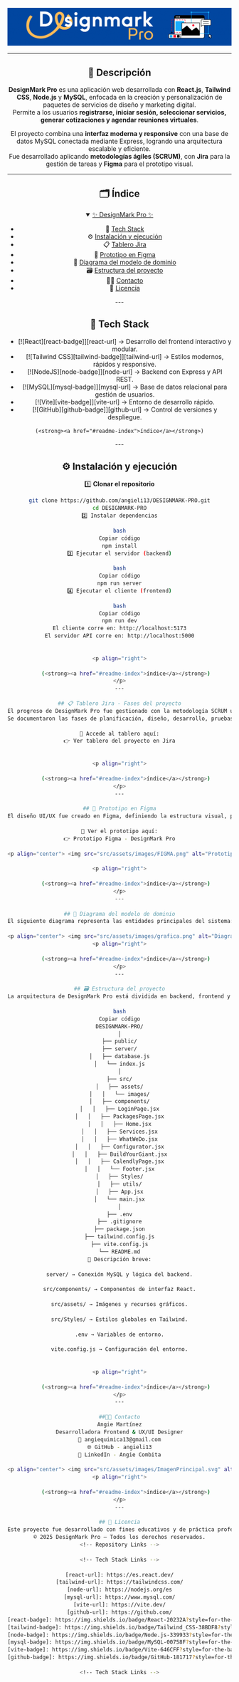 ![head](src/assets/images/DMark.gif)
<div align="center"> 

---

## 📎 Descripción

**DesignMark Pro** es una aplicación web desarrollada con **React.js**, **Tailwind CSS**, **Node.js** y **MySQL**, enfocada en la creación y personalización de paquetes de servicios de diseño y marketing digital.  
Permite a los usuarios **registrarse, iniciar sesión, seleccionar servicios, generar cotizaciones y agendar reuniones virtuales**.  

El proyecto combina una **interfaz moderna y responsive** con una base de datos MySQL conectada mediante Express, logrando una arquitectura escalable y eficiente.  
Fue desarrollado aplicando **metodologías ágiles (SCRUM)**, con **Jira** para la gestión de tareas y **Figma** para el prototipo visual.

---

## 🗂️ Índice
<details open>
    <summary>
        <a href="#readme-index" title="Más...">✨ DesignMark Pro ✨</a>
    </summary>


- 🚀 <a href="#readme-stack" title="Ir al Stack Tecnologico">Tech Stack</a>
- ⚙️ <a href="#readme-install" title="Ir a Instalación">Instalación y ejecución</a>
- 📋 <a href="#readme-jira" title="Ir al Tablero Jira">Tablero Jira</a>
- 🎨 <a href="#readme-figma" title="Ir al Prototipo en Figma">Prototipo en Figma</a>
- 🧩 <a href="#readme-domain" title="Ir al Diagrama de Dominio">Diagrama del modelo de dominio</a>
- 🗃️ <a href="#readme-structure" title="Ir a la Estructura del Proyecto">Estructura del proyecto</a>
- 👩‍💻 <a href="#readme-contact" title="Ir al Contacto">Contacto</a>
- 🧾 <a href="#readme-license" title="Ir a la Licencia">Licencia</a>

</details>
---

## 🚀 Tech Stack

- [![React][react-badge]][react-url] → Desarrollo del frontend interactivo y modular.  
- [![Tailwind CSS][tailwind-badge]][tailwind-url]  → Estilos modernos, rápidos y responsive.  
- [![NodeJS][node-badge]][node-url] → Backend con Express y API REST.  
- [![MySQL][mysql-badge]][mysql-url] → Base de datos relacional para gestión de usuarios.  
- [![Vite][vite-badge]][vite-url] → Entorno de desarrollo rápido.  
- [![GitHub][github-badge]][github-url] → Control de versiones y despliegue.  



<p align="right">
    
    (<strong><a href="#readme-index">índice</a></strong>)
</p>
---

## ⚙️ Instalación y ejecución

1️⃣ **Clonar el repositorio**
```bash
git clone https://github.com/angieli13/DESIGNMARK-PRO.git
cd DESIGNMARK-PRO
2️⃣ Instalar dependencias

bash
Copiar código
npm install
3️⃣ Ejecutar el servidor (backend)

bash
Copiar código
npm run server
4️⃣ Ejecutar el cliente (frontend)

bash
Copiar código
npm run dev
El cliente corre en: http://localhost:5173
El servidor API corre en: http://localhost:5000


<p align="right">
    
    (<strong><a href="#readme-index">índice</a></strong>)
</p>
---

## 📋 Tablero Jira - Fases del proyecto
El progreso de DesignMark Pro fue gestionado con la metodología SCRUM usando Jira Software.
Se documentaron las fases de planificación, diseño, desarrollo, pruebas y entrega.

📌 Accede al tablero aquí:
👉 Ver tablero del proyecto en Jira


<p align="right">
    
    (<strong><a href="#readme-index">índice</a></strong>)
</p>
---

## 🎨 Prototipo en Figma
El diseño UI/UX fue creado en Figma, definiendo la estructura visual, paleta de colores, tipografías y componentes principales antes del desarrollo.

📌 Ver el prototipo aquí:
👉 Prototipo Figma - DesignMark Pro

<p align="center"> <img src="src/assets/images/FIGMA.png" alt="Prototipo Figma DesignMark Pro" width="600"> </p> 

<p align="right">
    
    (<strong><a href="#readme-index">índice</a></strong>)
</p>
---

## 🧩 Diagrama del modelo de dominio
El siguiente diagrama representa las entidades principales del sistema: Usuarios, Servicios, Paquetes y Reuniones, así como sus relaciones dentro de la base de datos.

<p align="center"> <img src="src/assets/images/grafica.png" alt="Diagrama del modelo de dominio" width="650"> </p> 
<p align="right">
    
    (<strong><a href="#readme-index">índice</a></strong>)
</p>
---

## 🗃️ Estructura del proyecto
La arquitectura de DesignMark Pro está dividida en backend, frontend y recursos compartidos para mantener orden y escalabilidad.

bash
Copiar código
DESIGNMARK-PRO/
│
├── public/
├── server/
│   ├── database.js
│   └── index.js
│
├── src/
│   ├── assets/
│   │   └── images/
│   ├── components/
│   │   ├── LoginPage.jsx
│   │   ├── PackagesPage.jsx
│   │   ├── Home.jsx
│   │   ├── Services.jsx
│   │   ├── WhatWeDo.jsx
│   │   ├── Configurator.jsx
│   │   ├── BuildYourGiant.jsx
│   │   ├── CalendlyPage.jsx
│   │   └── Footer.jsx
│   ├── Styles/
│   ├── utils/
│   ├── App.jsx
│   └── main.jsx
│
├── .env
├── .gitignore
├── package.json
├── tailwind.config.js
├── vite.config.js
└── README.md
📘 Descripción breve:

server/ → Conexión MySQL y lógica del backend.

src/components/ → Componentes de interfaz React.

src/assets/ → Imágenes y recursos gráficos.

src/Styles/ → Estilos globales en Tailwind.

.env → Variables de entorno.

vite.config.js → Configuración del entorno.


<p align="right">
    
    (<strong><a href="#readme-index">índice</a></strong>)
</p>
---

##👩‍💻 Contacto
Angie Martínez
Desarrolladora Frontend & UX/UI Designer
📧 angiequimica13@gmail.com
🌐 GitHub - angieli13
💼 LinkedIn - Angie Combita

<p align="center"> <img src="src/assets/images/ImagenPrincipal.svg" alt="Vista previa DesignMark Pro" width="600"> </p> 
<p align="right">
    
    (<strong><a href="#readme-index">índice</a></strong>)
</p>
---

## 🧾 Licencia
Este proyecto fue desarrollado con fines educativos y de práctica profesional.
© 2025 DesignMark Pro – Todos los derechos reservados.
<!-- Repository Links -->

<!-- Tech Stack Links -->

[react-url]: https://es.react.dev/
[tailwind-url]: https://tailwindcss.com/
[node-url]: https://nodejs.org/es
[mysql-url]: https://www.mysql.com/
[vite-url]: https://vite.dev/
[github-url]: https://github.com/
[react-badge]: https://img.shields.io/badge/React-20232A?style=for-the-badge&logo=react&logoColor=61DAFB
[tailwind-badge]: https://img.shields.io/badge/Tailwind_CSS-38BDF8?style=for-the-badge&logo=tailwindcss&logoColor=white
[node-badge]: https://img.shields.io/badge/Node.js-339933?style=for-the-badge&logo=node.js&logoColor=white
[mysql-badge]: https://img.shields.io/badge/MySQL-00758F?style=for-the-badge&logo=mysql&logoColor=white
[vite-badge]: https://img.shields.io/badge/Vite-646CFF?style=for-the-badge&logo=vite&logoColor=FFD62E
[github-badge]: https://img.shields.io/badge/GitHub-181717?style=for-the-badge&logo=github&logoColor=white

<!-- Tech Stack Links -->

